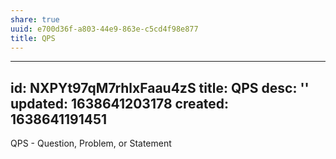 ```yaml
---
share: true
uuid: e700d36f-a803-44e9-863e-c5cd4f98e877
title: QPS
---
```

---
id: NXPYt97qM7rhlxFaau4zS
title: QPS
desc: ''
updated: 1638641203178
created: 1638641191451
---

QPS - Question, Problem, or Statement